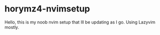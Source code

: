 # horymz4-nvimsetup

Hello, this is my noob nvim setup that Ill be updating as I go.
Using Lazyvim mostly.
